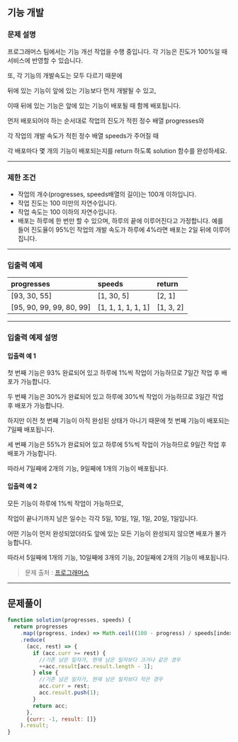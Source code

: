 ## **기능 개발**

### **문제 설명**

프로그래머스 팀에서는 기능 개선 작업을 수행 중입니다. 각 기능은 진도가 100%일 때 서비스에 반영할 수 있습니다.

또, 각 기능의 개발속도는 모두 다르기 때문에 

뒤에 있는 기능이 앞에 있는 기능보다 먼저 개발될 수 있고, 

이때 뒤에 있는 기능은 앞에 있는 기능이 배포될 때 함께 배포됩니다.

먼저 배포되어야 하는 순서대로 작업의 진도가 적힌 정수 배열 progresses와 

각 작업의 개발 속도가 적힌 정수 배열 speeds가 주어질 때 

각 배포마다 몇 개의 기능이 배포되는지를 return 하도록 solution 함수를 완성하세요.

------

### **제한 조건**

- 작업의 개수(progresses, speeds배열의 길이)는 100개 이하입니다.
- 작업 진도는 100 미만의 자연수입니다.
- 작업 속도는 100 이하의 자연수입니다.
- 배포는 하루에 한 번만 할 수 있으며, 하루의 끝에 이루어진다고 가정합니다. 예를 들어 진도율이 95%인 작업의 개발 속도가 하루에 4%라면 배포는 2일 뒤에 이루어집니다.

------

### **입출력 예제**

| **progresses**           | **speeds**         | **return** |
| :----------------------- | :----------------- | :--------- |
| [93, 30, 55]             | [1, 30, 5]         | [2, 1]     |
| [95, 90, 99, 99, 80, 99] | [1, 1, 1, 1, 1, 1] | [1, 3, 2]  |

------

### **입출력 예제 설명**
#### **입출력 예 1**
첫 번째 기능은 93% 완료되어 있고 하루에 1%씩 작업이 가능하므로 7일간 작업 후 배포가 가능합니다.

두 번째 기능은 30%가 완료되어 있고 하루에 30%씩 작업이 가능하므로 3일간 작업 후 배포가 가능합니다. 

하지만 이전 첫 번째 기능이 아직 완성된 상태가 아니기 때문에 첫 번째 기능이 배포되는 7일째 배포됩니다.

세 번째 기능은 55%가 완료되어 있고 하루에 5%씩 작업이 가능하므로 9일간 작업 후 배포가 가능합니다.

따라서 7일째에 2개의 기능, 9일째에 1개의 기능이 배포됩니다.

#### **입출력 예 2**
모든 기능이 하루에 1%씩 작업이 가능하므로, 

작업이 끝나기까지 남은 일수는 각각 5일, 10일, 1일, 1일, 20일, 1일입니다. 

어떤 기능이 먼저 완성되었더라도 앞에 있는 모든 기능이 완성되지 않으면 배포가 불가능합니다.

따라서 5일째에 1개의 기능, 10일째에 3개의 기능, 20일째에 2개의 기능이 배포됩니다.

> 문제 출처 : [프로그래머스](https://programmers.co.kr/learn/courses/30/lessons/42586)

------

## 문제풀이

```javascript
function solution(progresses, speeds) {
  return progresses
    .map((progress, index) => Math.ceil((100 - progress) / speeds[index]))
    .reduce(
      (acc, rest) => {
        if (acc.curr >= rest) {
          //기존 남은 일자가, 현재 남은 일자보다 크거나 같은 경우
          ++acc.result[acc.result.length - 1];
        } else {
          //기존 남은 일자가, 현재 남은 일자보다 작은 경우
          acc.curr = rest;
          acc.result.push(1);
        }
        return acc;
      },
      {curr: -1, result: []}
    ).result;
}
```
